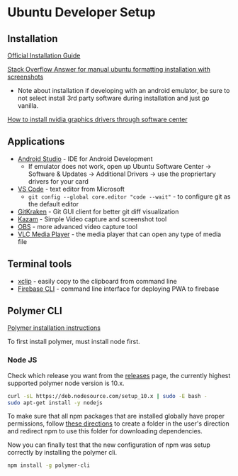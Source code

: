 # Ubuntu Developer Setup

## Installation 

[Official Installation Guide](https://help.ubuntu.com/lts/installation-guide/amd64/index.html)

[Stack Overflow Answer for manual ubuntu formatting installation with screenshots](https://askubuntu.com/a/343352)

* Note about installation if developing with an android emulator, be sure to not select install 3rd party software during installation and just go vanilla. 

[How to install nvidia graphics drivers through software center](https://www.cyberciti.biz/faq/ubuntu-linux-install-nvidia-driver-latest-proprietary-driver/)


## Applications

* [Android Studio](https://developer.android.com/studio/install#linux) - IDE for Android Development
    * If emulator does not work, open up Ubuntu Software Center -> Software & Updates -> Additional Drivers -> use the propriertary drivers for your card
* [VS Code](https://code.visualstudio.com/docs/?dv=linux64_deb) - text editor from Microsoft
  * `git config --global core.editor "code --wait"` - to configure git as the default editor
* [GitKraken](https://www.gitkraken.com/) - Git GUI client for better git diff visualization
* [Kazam](https://launchpad.net/kazam) - Simple Video capture and screenshot tool
* [OBS](https://obsproject.com/wiki/install-instructions#linux) - more advanced video capture tool
* [VLC Media Player](https://www.videolan.org/vlc/index.html) - the media player that can open any type of media file

## Terminal tools

* [xclip](https://avilpage.com/2014/04/access-clipboard-from-terminal-in.html) - easily copy to the clipboard from command line 
* [Firebase CLI](https://github.com/firebase/firebase-tools) - command line interface for deploying PWA to firebase

## Polymer CLI

[Polymer installation instructions](https://polymer-library.polymer-project.org/3.0/docs/install-3-0#cli)

To first install polymer, must install node first. 

### Node JS

Check which release you want from the [releases](https://github.com/nodesource/distributions/blob/master/README.md#debinstall) page, the currently highest supported polymer node version is 10.x. 

```bash
curl -sL https://deb.nodesource.com/setup_10.x | sudo -E bash -
sudo apt-get install -y nodejs
```     

To make sure that all npm packages that are installed globally have proper permissions, follow [these directions](https://docs.npmjs.com/resolving-eacces-permissions-errors-when-installing-packages-globally) to create a folder in the user's direction and redirect npm to use this folder for downloading dependencies.

Now you can finally test that the new configuration of npm was setup correctly by installing the polymer cli. 

```bash
npm install -g polymer-cli
```


